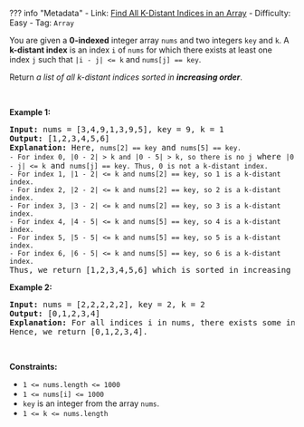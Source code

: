 
??? info "Metadata"
    - Link: [Find All K-Distant Indices in an Array](https://leetcode.com/problems/find-all-k-distant-indices-in-an-array)
    - Difficulty: Easy
    - Tag: `Array`

<p>You are given a <strong>0-indexed</strong> integer array <code>nums</code> and two integers <code>key</code> and <code>k</code>. A <strong>k-distant index</strong> is an index <code>i</code> of <code>nums</code> for which there exists at least one index <code>j</code> such that <code>|i - j| &lt;= k</code> and <code>nums[j] == key</code>.</p>

<p>Return <em>a list of all k-distant indices sorted in <strong>increasing order</strong></em>.</p>

<p>&nbsp;</p>
<p><strong>Example 1:</strong></p>

<pre>
<strong>Input:</strong> nums = [3,4,9,1,3,9,5], key = 9, k = 1
<strong>Output:</strong> [1,2,3,4,5,6]
<strong>Explanation:</strong> Here, <code>nums[2] == key</code> and <code>nums[5] == key.
- For index 0, |0 - 2| &gt; k and |0 - 5| &gt; k, so there is no j</code> where <code>|0 - j| &lt;= k</code> and <code>nums[j] == key. Thus, 0 is not a k-distant index.
- For index 1, |1 - 2| &lt;= k and nums[2] == key, so 1 is a k-distant index.
- For index 2, |2 - 2| &lt;= k and nums[2] == key, so 2 is a k-distant index.
- For index 3, |3 - 2| &lt;= k and nums[2] == key, so 3 is a k-distant index.
- For index 4, |4 - 5| &lt;= k and nums[5] == key, so 4 is a k-distant index.
- For index 5, |5 - 5| &lt;= k and nums[5] == key, so 5 is a k-distant index.
- For index 6, |6 - 5| &lt;= k and nums[5] == key, so 6 is a k-distant index.
</code>Thus, we return [1,2,3,4,5,6] which is sorted in increasing order. 
</pre>

<p><strong>Example 2:</strong></p>

<pre>
<strong>Input:</strong> nums = [2,2,2,2,2], key = 2, k = 2
<strong>Output:</strong> [0,1,2,3,4]
<strong>Explanation:</strong> For all indices i in nums, there exists some index j such that |i - j| &lt;= k and nums[j] == key, so every index is a k-distant index. 
Hence, we return [0,1,2,3,4].
</pre>

<p>&nbsp;</p>
<p><strong>Constraints:</strong></p>

<ul>
	<li><code>1 &lt;= nums.length &lt;= 1000</code></li>
	<li><code>1 &lt;= nums[i] &lt;= 1000</code></li>
	<li><code>key</code> is an integer from the array <code>nums</code>.</li>
	<li><code>1 &lt;= k &lt;= nums.length</code></li>
</ul>
